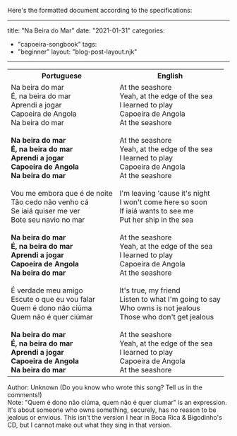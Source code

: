 Here's the formatted document according to the specifications:

---
title: "Na Beira do Mar"
date: "2021-01-31"
categories: 
  - "capoeira-songbook"
tags: 
  - "beginner"
layout: "blog-post-layout.njk"
---

<table class="capoeira-table">
    <tr class="header-row">
        <th>Portuguese</th>
        <th>English</th>
    </tr>
    <tr>
        <td>Na beira do mar<br>
É, na beira do mar<br>
Aprendi a jogar<br>
Capoeira de Angola<br>
Na beira do mar<br>
<br>
<strong>Na beira do mar<br>
É, na beira do mar<br>
Aprendi a jogar<br>
Capoeira de Angola<br>
Na beira do mar</strong><br>
<br>
Vou me embora que é de noite<br>
Tão cedo não venho cá<br>
Se iaiá quiser me ver<br>
Bote seu navio no mar<br>
<br>
<strong>Na beira do mar<br>
É, na beira do mar<br>
Aprendi a jogar<br>
Capoeira de Angola<br>
Na beira do mar</strong><br>
<br>
É verdade meu amigo<br>
Escute o que eu vou falar<br>
Quem é dono não ciúma<br>
Quem não é quer ciúmar<br>
<br>
<strong>Na beira do mar<br>
É, na beira do mar<br>
Aprendi a jogar<br>
Capoeira de Angola<br>
Na beira do mar</strong></td>
        <td>At the seashore<br>
Yeah, at the edge of the sea<br>
I learned to play<br>
Capoeira de Angola<br>
At the seashore<br>
<br>
At the seashore<br>
Yeah, at the edge of the sea<br>
I learned to play<br>
Capoeira de Angola<br>
At the seashore<br>
<br>
I'm leaving 'cause it's night<br>
I won't come here so soon<br>
If iaiá wants to see me<br>
Put her ship in the sea<br>
<br>
At the seashore<br>
Yeah, at the edge of the sea<br>
I learned to play<br>
Capoeira de Angola<br>
At the seashore<br>
<br>
It's true, my friend<br>
Listen to what I'm going to say<br>
Who owns is not jealous<br>
Those who don't get jealous<br>
<br>
At the seashore<br>
Yeah, at the edge of the sea<br>
I learned to play<br>
Capoeira de Angola<br>
At the seashore</td>
    </tr>
</table>

<figcaption>

Author: Unknown (Do you know who wrote this song? Tell us in the comments!)  
Note: "Quem é dono não ciúma, quem não é quer ciumar" is an expression. It's about someone who owns something, securely, has no reason to be jealous or envious. This isn't the version I hear in Boca Rica & Bigodinho's CD, but I cannot make out what they sing in that version.

</figcaption>